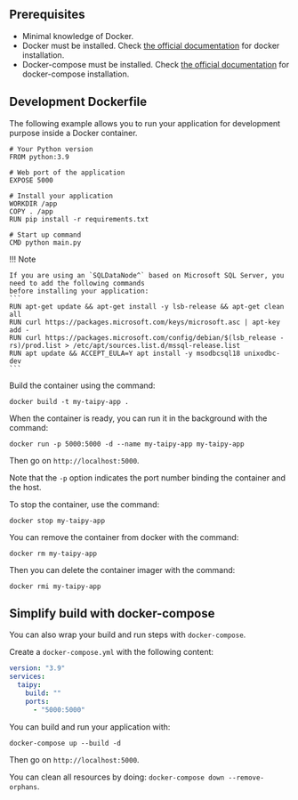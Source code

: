 ## Prerequisites

- Minimal knowledge of Docker.
- Docker must be installed. Check [the official documentation](https://docs.docker.com/engine/install/) for docker installation.
- Docker-compose must be installed. Check [the official documentation](https://docs.docker.com/compose/install/) for docker-compose installation.

## Development Dockerfile

The following example allows you to run your application for development purpose inside a Docker container.

```
# Your Python version
FROM python:3.9

# Web port of the application
EXPOSE 5000

# Install your application
WORKDIR /app
COPY . /app
RUN pip install -r requirements.txt

# Start up command
CMD python main.py
```

!!! Note

    If you are using an `SQLDataNode^` based on Microsoft SQL Server, you need to add the following commands
    before installing your application:
    ```
    RUN apt-get update && apt-get install -y lsb-release && apt-get clean all
    RUN curl https://packages.microsoft.com/keys/microsoft.asc | apt-key add -
    RUN curl https://packages.microsoft.com/config/debian/$(lsb_release -rs)/prod.list > /etc/apt/sources.list.d/mssql-release.list
    RUN apt update && ACCEPT_EULA=Y apt install -y msodbcsql18 unixodbc-dev
    ```

Build the container using the command:
```
docker build -t my-taipy-app .
```

When the container is ready, you can run it in the background with the command:
```
docker run -p 5000:5000 -d --name my-taipy-app my-taipy-app
```
Then go on `http://localhost:5000`.

Note that the `-p` option indicates the port number binding the container and the host.


To stop the container, use the command:
```
docker stop my-taipy-app
```
You can remove the container from docker with the command:
```
docker rm my-taipy-app
```
Then you can delete the container imager with the command:
```
docker rmi my-taipy-app
```


## Simplify build with docker-compose

You can also wrap your build and run steps with `docker-compose`.

Create a `docker-compose.yml` with the following content:

```yaml
version: "3.9"
services:
  taipy:
    build: ""
    ports:
      - "5000:5000"
```

You can build and run your application with:
```
docker-compose up --build -d
```
Then go on `http://localhost:5000`.

You can clean all resources by doing: `docker-compose down --remove-orphans`.
